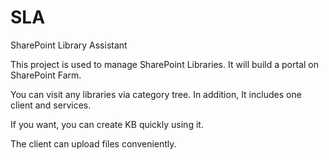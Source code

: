 SLA
===

SharePoint Library Assistant


This project is used to manage SharePoint Libraries. It will build a portal on SharePoint Farm.

You can visit any libraries via category tree. In addition, It includes one client and services.

If you want, you can create KB quickly using it.

The client can upload files conveniently.

